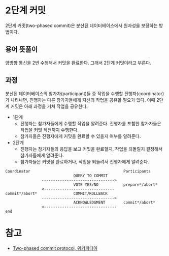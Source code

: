 # 2단계 커밋

2단계 커밋(two-phased commit)은 분산된 데이터베이스에서 원자성을 보장하는 방법이다.

## 용어 뜻풀이

양방향 통신을 2번 수행해서 커밋을 완료한다. 그래서 2단계 커밋이라고 부른다.

## 과정

분산된 데이터베이스의 참가자(participant)들 중 작업을 수행할 진행자(coordinator)가 나타나면, 진행자는 다른 참가자들에게 자신의 작업을 공유할 필요가 있다.
이때 2단계 커밋은 아래 과정을 거쳐 작업을 공유한다.

- 1단계
	- 진행자는 참가자들에게 수행할 작업을 알려준다. 진행자를 포함한 참가자들은 작업을 커밋 직전까지 수행한다.
	- 참가자들은 진행자에게 커밋을 완료할 수 있을지 여부를 알려준다.
- 2단계
	- 진행자는 참가자들의 응답을 보고 커밋을 완료할지, 작업을 되돌릴지 결정해서 참가자들에게 알려준다.
	- 참가자들은 커밋을 완료하거나, 작업을 되돌려서 진행자에게 알려준다.

```
Coordinator                                         Participants
                              QUERY TO COMMIT
                -------------------------------->
                              VOTE YES/NO           prepare*/abort*
                <-------------------------------
commit*/abort*                COMMIT/ROLLBACK
                -------------------------------->
                              ACKNOWLEDGMENT        commit*/abort*
                <--------------------------------  
end
```


# 참고
- [Two-phased commit protocol, 위키피디아](https://en.wikipedia.org/wiki/Two-phase_commit_protocol#Implementing_the_two-phase_commit_protocol)
